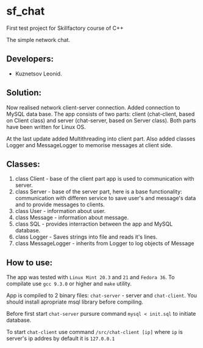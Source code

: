 # sf_chat
First test project for Skillfactory course of C++

The simple network chat.

## Developers:

- Kuznetsov Leonid.

## Solution:
Now realised network client-server connection. Added connection to MySQL data base. The app consists of two parts: client (chat-client, based on Client class) and server (chat-server, based on Server class). Both parts have been written for Linux OS.

At the last update added Multithreading into client part. Also added classes Logger and MessageLogger to memorise messages at client side.

## Classes:
1. class Client - base of the client part app is used to communication with server.
2. class Server - base of the server part, here is a base functionality: communication with differen service to save user's and message's data and to provide messages to clients.
3. class User - information about user.
4. class Message - information about message.
5. class SQL - provides interraction between the app and MySQL database.
6. class Logger - Saves strings into file and reads it's lines.
7. class MessageLogger - inherits from Logger to log objects of Message

## How to use:
The app was tested with `Linux Mint 20.3` and `21` and `Fedora 36`. To compilate use `gcc 9.3.0` or higher and `make` utility.

App is compiled to 2 binary files: `chat-server` - server and `chat-client`. You should install apropriate msql library before compiling.

Before first start `chat-server` pursure command `mysql < init.sql` to initiate database.

To start `chat-client` use command `/src/chat-client [ip]` where `ip` is server's ip addres by default it is `127.0.0.1`